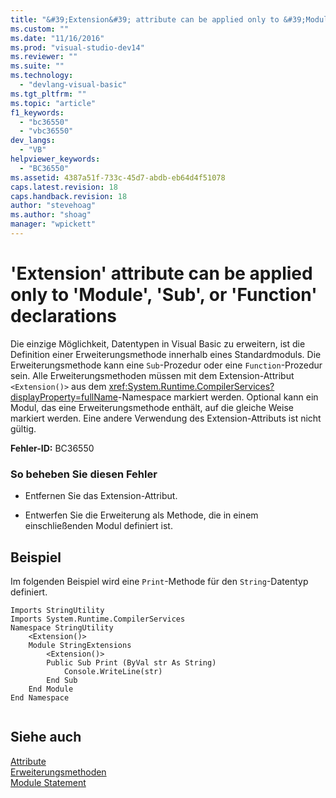 ```yaml
---
title: "&#39;Extension&#39; attribute can be applied only to &#39;Module&#39;, &#39;Sub&#39;, or &#39;Function&#39; declarations | Microsoft Docs"
ms.custom: ""
ms.date: "11/16/2016"
ms.prod: "visual-studio-dev14"
ms.reviewer: ""
ms.suite: ""
ms.technology: 
  - "devlang-visual-basic"
ms.tgt_pltfrm: ""
ms.topic: "article"
f1_keywords: 
  - "bc36550"
  - "vbc36550"
dev_langs: 
  - "VB"
helpviewer_keywords: 
  - "BC36550"
ms.assetid: 4387a51f-733c-45d7-abdb-eb64d4f51078
caps.latest.revision: 18
caps.handback.revision: 18
author: "stevehoag"
ms.author: "shoag"
manager: "wpickett"
---
```

# &#39;Extension&#39; attribute can be applied only to &#39;Module&#39;, &#39;Sub&#39;, or &#39;Function&#39; declarations
Die einzige Möglichkeit, Datentypen in Visual Basic zu erweitern, ist die Definition einer Erweiterungsmethode innerhalb eines Standardmoduls.  Die Erweiterungsmethode kann eine `Sub`\-Prozedur oder eine `Function`\-Prozedur sein.  Alle Erweiterungsmethoden müssen mit dem Extension\-Attribut `<Extension()>` aus dem <xref:System.Runtime.CompilerServices?displayProperty=fullName>\-Namespace markiert werden.  Optional kann ein Modul, das eine Erweiterungsmethode enthält, auf die gleiche Weise markiert werden.  Eine andere Verwendung des Extension\-Attributs ist nicht gültig.  
  
 **Fehler\-ID:** BC36550  
  
### So beheben Sie diesen Fehler  
  
-   Entfernen Sie das Extension\-Attribut.  
  
-   Entwerfen Sie die Erweiterung als Methode, die in einem einschließenden Modul definiert ist.  
  
## Beispiel  
 Im folgenden Beispiel wird eine `Print`\-Methode für den `String`\-Datentyp definiert.  
  
```  
Imports StringUtility  
Imports System.Runtime.CompilerServices  
Namespace StringUtility  
    <Extension()>   
    Module StringExtensions  
        <Extension()>   
        Public Sub Print (ByVal str As String)  
            Console.WriteLine(str)  
        End Sub  
    End Module  
End Namespace  
  
```  
  
## Siehe auch  
 [Attribute](../Topic/Attributes%20\(C%23%20and%20Visual%20Basic\).md)   
 [Erweiterungsmethoden](../../../visual-basic/programming-guide/language-features/procedures/extension-methods.md)   
 [Module Statement](../../../visual-basic/language-reference/statements/module-statement.md)
